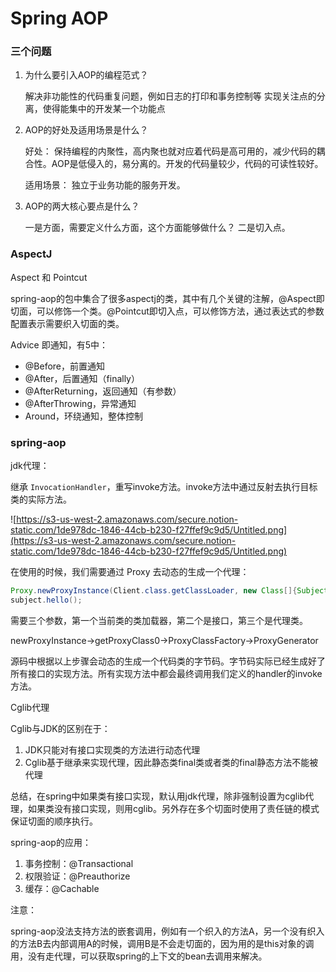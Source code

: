 # Spring AOP

### 三个问题

1. 为什么要引入AOP的编程范式？ 

    解决非功能性的代码重复问题，例如日志的打印和事务控制等 实现关注点的分离，使得能集中的开发某一个功能点

2. AOP的好处及适用场景是什么？

    好处： 保持编程的内聚性，高内聚也就对应着代码是高可用的，减少代码的耦合性。AOP是低侵入的，易分离的。开发的代码量较少，代码的可读性较好。

    适用场景： 独立于业务功能的服务开发。

3. AOP的两大核心要点是什么？ 

    一是方面，需要定义什么方面，这个方面能够做什么？ 二是切入点。

### AspectJ

Aspect 和 Pointcut

spring-aop的包中集合了很多aspectj的类，其中有几个关键的注解，@Aspect即切面，可以修饰一个类。@Pointcut即切入点，可以修饰方法，通过表达式的参数配置表示需要织入切面的类。

Advice 即通知，有5中：

- @Before，前置通知
- @After，后置通知（finally）
- @AfterReturning，返回通知（有参数）
- @AfterThrowing，异常通知
- Around，环绕通知，整体控制

### spring-aop

jdk代理：

继承 `InvocationHandler`，重写invoke方法。invoke方法中通过反射去执行目标类的实际方法。

![https://s3-us-west-2.amazonaws.com/secure.notion-static.com/1de978dc-1846-44cb-b230-f27ffef9c9d5/Untitled.png](https://s3-us-west-2.amazonaws.com/secure.notion-static.com/1de978dc-1846-44cb-b230-f27ffef9c9d5/Untitled.png)

在使用的时候，我们需要通过 Proxy 去动态的生成一个代理：

```java
Proxy.newProxyInstance(Client.class.getClassLoader, new Class[]{Subject.class}, new JdkProxySubject(new RealSubject()));
subject.hello();
```

需要三个参数，第一个当前类的类加载器，第二个是接口，第三个是代理类。

newProxyInstance→getProxyClass0→ProxyClassFactory→ProxyGenerator

源码中根据以上步骤会动态的生成一个代码类的字节码。字节码实际已经生成好了所有接口的实现方法。所有实现方法中都会最终调用我们定义的handler的invoke方法。

Cglib代理

Cglib与JDK的区别在于：

1. JDK只能对有接口实现类的方法进行动态代理
2. Cglib基于继承来实现代理，因此静态类final类或者类的final静态方法不能被代理

总结，在spring中如果类有接口实现，默认用jdk代理，除非强制设置为cglib代理，如果类没有接口实现，则用cglib。另外存在多个切面时使用了责任链的模式保证切面的顺序执行。

spring-aop的应用：

1. 事务控制：@Transactional
2. 权限验证：@Preauthorize
3. 缓存：@Cachable

注意：

spring-aop没法支持方法的嵌套调用，例如有一个织入的方法A，另一个没有织入的方法B去内部调用A的时候，调用B是不会走切面的，因为用的是this对象的调用，没有走代理，可以获取spring的上下文的bean去调用来解决。